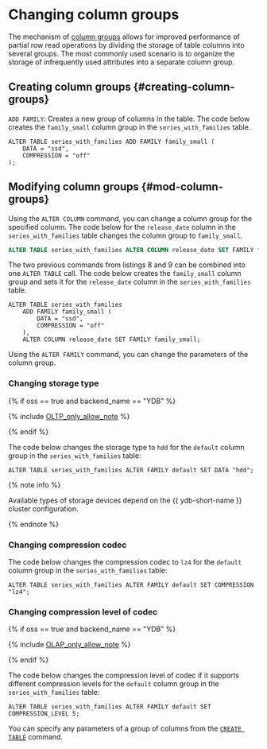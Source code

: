 # Changing column groups

The mechanism of [column groups](../../../../concepts/datamodel/table.md#column-groups) allows for improved performance of partial row read operations by dividing the storage of table columns into several groups. The most commonly used scenario is to organize the storage of infrequently used attributes into a separate column group.

## Creating column groups {#creating-column-groups}

`ADD FAMILY`: Creates a new group of columns in the table. The code below creates the `family_small` column group in the `series_with_families` table.

```yql
ALTER TABLE series_with_families ADD FAMILY family_small (
    DATA = "ssd",
    COMPRESSION = "off"
);
```

## Modifying column groups {#mod-column-groups}

Using the `ALTER COLUMN` command, you can change a column group for the specified column. The code below for the `release_date` column in the `series_with_families` table changes the column group to `family_small`.

```sql
ALTER TABLE series_with_families ALTER COLUMN release_date SET FAMILY family_small;
```

The two previous commands from listings 8 and 9 can be combined into one `ALTER TABLE` call. The code below creates the `family_small` column group and sets it for the `release_date` column in the `series_with_families` table.

```yql
ALTER TABLE series_with_families
    ADD FAMILY family_small (
        DATA = "ssd",
        COMPRESSION = "off"
    ),
    ALTER COLUMN release_date SET FAMILY family_small;
```

Using the `ALTER FAMILY` command, you can change the parameters of the column group.


### Changing storage type

{% if oss == true and backend_name == "YDB" %}

{% include [OLTP_only_allow_note](../../../../_includes/only_allow_for_oltp_note.md) %}

{% endif %}

The code below changes the storage type to `hdd` for the `default` column group in the `series_with_families` table:

```yql
ALTER TABLE series_with_families ALTER FAMILY default SET DATA "hdd";
```

{% note info %}

Available types of storage devices depend on the {{ ydb-short-name }} cluster configuration.

{% endnote %}

### Changing compression codec

The code below changes the compression codec to `lz4` for the `default` column group in the `series_with_families` table:

```yql
ALTER TABLE series_with_families ALTER FAMILY default SET COMPRESSION "lz4";
```

### Changing compression level of codec

{% if oss == true and backend_name == "YDB" %}

{% include [OLAP_only_allow_note](../../../../_includes/only_allow_for_olap_note.md) %}

{% endif %}

The code below changes the compression level of codec if it supports different compression levels for the `default` column group in the `series_with_families` table:

```yql
ALTER TABLE series_with_families ALTER FAMILY default SET COMPRESSION_LEVEL 5;
```

You can specify any parameters of a group of columns from the [`CREATE TABLE`](../create_table/index.md) command.